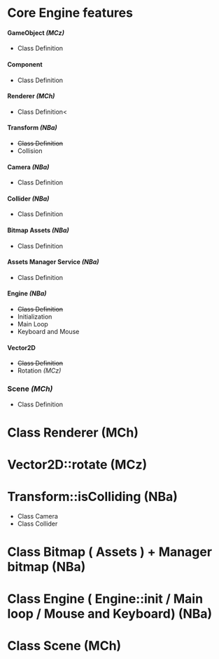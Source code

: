 # Core Engine features
#### GameObject _(MCz)_
* Class Definition
#### Component
* Class Definition
#### Renderer _(MCh)_
* Class Definition<
#### Transform _(NBa)_
* <s>Class Definition</s>
* Collision
#### Camera _(NBa)_
* Class Definition
#### Collider _(NBa)_
* Class Definition
#### Bitmap Assets _(NBa)_
* Class Definition
#### Assets Manager Service _(NBa)_
* Class Definition
#### Engine _(NBa)_
* <s>Class Definition</s>
* Initialization
* Main Loop
* Keyboard and Mouse
#### Vector2D
* <s>Class Definition</s>
* Rotation _(MCz)_
### Scene  _(MCh)_
* Class Definition


# Class Renderer (MCh)
# Vector2D::rotate (MCz)
# Transform::isColliding (NBa)
* Class Camera
* Class Collider
# Class Bitmap ( Assets ) + Manager bitmap (NBa)
# Class Engine ( Engine::init / Main loop / Mouse and Keyboard) (NBa)
# Class Scene (MCh)
